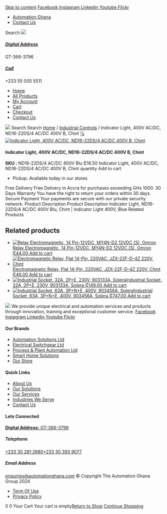 [Skip to content](https://store.automationghana.com/product/indicator-light-nd16-22ds-4-ac-dc-400v-blu-chint/#content)
[ Facebook ](https://www.facebook.com/automationgh/) [ Instagram ](https://www.instagram.com/automationgh/) [ Linkedin ](https://www.linkedin.com/company/the-automation-ghana-limited/) [ Youtube ](https://www.youtube.com/channel/UCurrRDUSm5oIW39VXjn1u0w) [ Flickr ](https://www.flickr.com/photos/181794037@N07/)
  * [ Automation Ghana ](https://automationghana.com)
  * [ Contact Us ](https://store.automationghana.com/contact/)


Search
[ ![](https://store.automationghana.com/wp-content/uploads/2024/04/Website-TAGG-Logo-BLUE.png) ](https://store.automationghana.com/)
[ ](https://maps.app.goo.gl/m4xeaagWCNbLk4jM6)
#####  [ Digital Address ](https://maps.app.goo.gl/m4xeaagWCNbLk4jM6)
GT-366-3796 
[ ](tel:+233550055511)
#####  [ Call ](tel:+233550055511)
+233 55 005 5511 
  * [Home](https://store.automationghana.com/)
  * [All Products](https://store.automationghana.com/shop/)
  * [My Account](https://store.automationghana.com/my-account/)
  * [Cart](https://store.automationghana.com/cart/)
  * [Checkout](https://store.automationghana.com/checkout/)
  * [Contact Us](https://store.automationghana.com/contact/)


[![](https://store.automationghana.com/wp-content/uploads/2024/04/AutomationGhana_logo_white.png)](https://store.automationghana.com)
Search
Search
[Home](https://store.automationghana.com) / [Industrial Controls](https://store.automationghana.com/product-category/industrial-controls/) / Indicator Light, 400V AC/DC, ND16-22DS/4 AC/DC 400V B, Chint
[🔍](https://store.automationghana.com/product/indicator-light-nd16-22ds-4-ac-dc-400v-blu-chint/)
[![Indicator Light, 400V AC/DC, ND16-22DS/4 AC/DC 400V B, Chint](https://store.automationghana.com/wp-content/uploads/2020/04/ND16-22DS-324x324-BLU.jpg)](https://store.automationghana.com/wp-content/uploads/2020/04/ND16-22DS-324x324-BLU.jpg)
####  Indicator Light, 400V AC/DC, ND16-22DS/4 AC/DC 400V B, Chint 
**SKU :** ND16-22DS/4 AC/DC 400V Blu 
₵16.50
Indicator Light, 400V AC/DC, ND16-22DS/4 AC/DC 400V B, Chint quantity
Add to cart
  * Pickup: Available today in our stores


Free Delivery 
Free Delivery in Accra for purchases exceeding GHs 1000. 
30 Days Warranty 
You have the right to return your orders within 30 days. 
Secure Payment 
Your payments are secure with our private security network. 
Product Description
Product Description
Indicator Light, ND16-22DS/4 AC/DC 400V Blu, Chint | Indicator Light 400V, Blue
Related Products 
## Related products
  * [![Relay Electromagnetic, 14 Pin-12VDC, MY4N-D2 12VDC \(S\), Omron](https://store.automationghana.com/wp-content/uploads/2020/04/14-Pin-Relay-MY4N-D2-24DC-S-Omron.jpg)Relay Electromagnetic, 14 Pin-12VDC, MY4N-D2 12VDC (S), Omron ₵44.00 ](https://store.automationghana.com/product/14-pin-relay-my4n-d2-12vdc-s-omron/)
[Add to cart](https://store.automationghana.com/product/indicator-light-nd16-22ds-4-ac-dc-400v-blu-chint/?add-to-cart=1600)
  * [![Electromagnetic Relay, Flat 14-Pin, 220VAC, JZX-22F-D-4Z 220V, Chint](https://store.automationghana.com/wp-content/uploads/2020/04/14-Pin-Relay-JZX-22F-D-4Z-12VDC-Chint-300x300.jpg)Electromagnetic Relay, Flat 14-Pin, 220VAC, JZX-22F-D-4Z 220V, Chint ₵46.00 ](https://store.automationghana.com/product/14-pin-relay-jzx-22f-d-4z-220v-chint/)
[Add to cart](https://store.automationghana.com/product/indicator-light-nd16-22ds-4-ac-dc-400v-blu-chint/?add-to-cart=1596)
  * [![Industrial Socket, 32A, 2P+E, 230V, 903133A, Solera](https://store.automationghana.com/wp-content/uploads/2020/02/SOLERA-10-300x300.jpg)Industrial Socket, 32A, 2P+E, 230V, 903133A, Solera ₵149.00 ](https://store.automationghana.com/product/socket-903133a-solera/)
[Add to cart](https://store.automationghana.com/product/indicator-light-nd16-22ds-4-ac-dc-400v-blu-chint/?add-to-cart=1533)
  * [![Industrial Socket, 63A, 3P+N+E, 400V, 903456A, Solera](https://store.automationghana.com/wp-content/uploads/2020/04/903456A.png)Industrial Socket, 63A, 3P+N+E, 400V, 903456A, Solera ₵747.00 ](https://store.automationghana.com/product/industrial-socket-903456a-solera/)
[Add to cart](https://store.automationghana.com/product/indicator-light-nd16-22ds-4-ac-dc-400v-blu-chint/?add-to-cart=1514)


![](https://store.automationghana.com/wp-content/uploads/2024/04/AutomationGhana_logo_white.png)
We provide unique electrical and automation services and products through innovation, training and exceptional customer service.
[ Facebook ](https://www.facebook.com/automationgh/) [ Instagram ](https://www.instagram.com/automationgh/) [ Linkedin ](https://www.linkedin.com/company/the-automation-ghana-limited/) [ Youtube ](https://www.youtube.com/channel/UCurrRDUSm5oIW39VXjn1u0w) [ Flickr ](https://www.flickr.com/photos/181794037@N07/)
#### Our Brands
  * [ Automation Solutions Ltd ](https://store.automationghana.com/product/indicator-light-nd16-22ds-4-ac-dc-400v-blu-chint/)
  * [ Electrical Switchgear Ltd ](https://store.automationghana.com/product/indicator-light-nd16-22ds-4-ac-dc-400v-blu-chint/)
  * [ Process & Plant Automation Ltd ](https://store.automationghana.com/product/indicator-light-nd16-22ds-4-ac-dc-400v-blu-chint/)
  * [ Smart Home Solutions ](https://store.automationghana.com/product/indicator-light-nd16-22ds-4-ac-dc-400v-blu-chint/)
  * [ Our Store ](https://store.automationghana.com/product/indicator-light-nd16-22ds-4-ac-dc-400v-blu-chint/)


#### Quick Links
  * [ About Us ](https://store.automationghana.com/product/indicator-light-nd16-22ds-4-ac-dc-400v-blu-chint/)
  * [ Our Solutions ](https://store.automationghana.com/product/indicator-light-nd16-22ds-4-ac-dc-400v-blu-chint/)
  * [ Our Services ](https://store.automationghana.com/product/indicator-light-nd16-22ds-4-ac-dc-400v-blu-chint/)
  * [ Industries We Serve ](https://store.automationghana.com/product/indicator-light-nd16-22ds-4-ac-dc-400v-blu-chint/)
  * [ Contact Us ](https://store.automationghana.com/product/indicator-light-nd16-22ds-4-ac-dc-400v-blu-chint/)


#### Lets Connected
[**Digital Address:** GT-366-3796](https://maps.app.goo.gl/m4xeaagWCNbLk4jM6)
#####  Telephone 
[ +233 30 281 2680](tel:+233302812680)[+233 30 393 9077](https://store.automationghana.com/product/indicator-light-nd16-22ds-4-ac-dc-400v-blu-chint/+233303939077)
#####  Email Address 
enquiries@automationghana.com 
© Copyright The Automation Ghana Group 2024
  * [ Term Of Use ](https://store.automationghana.com/product/indicator-light-nd16-22ds-4-ac-dc-400v-blu-chint/)
  * [ Privacy Policy ](https://store.automationghana.com/product/indicator-light-nd16-22ds-4-ac-dc-400v-blu-chint/)


0
0
Your Cart
Your cart is empty[Return to Shop](https://store.automationghana.com/shop/)
[Continue Shopping](https://store.automationghana.com/product/indicator-light-nd16-22ds-4-ac-dc-400v-blu-chint/)
